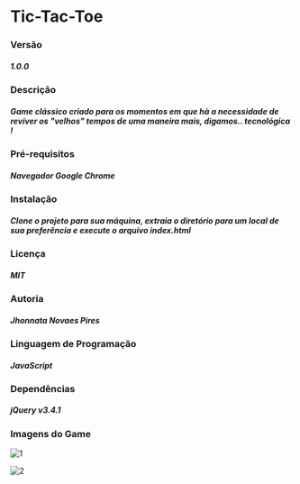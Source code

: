 # Tic-Tac-Toe

### Versão
##### 1.0.0

### Descrição
##### Game clássico criado para os momentos em que hà a necessidade de reviver os "velhos" tempos de uma maneira mais, digamos.. tecnológica ! 

### Pré-requisitos
##### Navegador Google Chrome

### Instalação
##### Clone o projeto para sua máquina, extraia o diretório para um local de sua preferência e execute o arquivo index.html

### Licença
##### MIT

### Autoria
##### Jhonnata Novaes Pires

### Linguagem de Programação
##### JavaScript


### Dependências
##### jQuery v3.4.1

### Imagens do Game

![1](https://user-images.githubusercontent.com/34194789/71315321-e5c6c900-2438-11ea-82fb-5d1bfeb5d1fd.PNG)

![2](https://user-images.githubusercontent.com/34194789/71315322-ea8b7d00-2438-11ea-9677-00778010710d.PNG)

